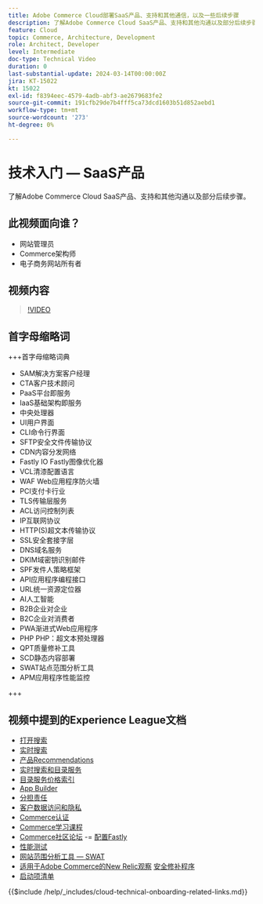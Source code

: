```yaml
---
title: Adobe Commerce Cloud部署SaaS产品、支持和其他通信，以及一些后续步骤
description: 了解Adobe Commerce Cloud SaaS产品、支持和其他沟通以及部分后续步骤。
feature: Cloud
topic: Commerce, Architecture, Development
role: Architect, Developer
level: Intermediate
doc-type: Technical Video
duration: 0
last-substantial-update: 2024-03-14T00:00:00Z
jira: KT-15022
kt: 15022
exl-id: f8394eec-4579-4adb-abf3-ae2679683fe2
source-git-commit: 191cfb29de7b4fff5ca73dcd1603b51d852aebd1
workflow-type: tm+mt
source-wordcount: '273'
ht-degree: 0%

---
```


# 技术入门 — SaaS产品

了解Adobe Commerce Cloud SaaS产品、支持和其他沟通以及部分后续步骤。

## 此视频面向谁？

- 网站管理员
- Commerce架构师
- 电子商务网站所有者

## 视频内容

>[!VIDEO](https://video.tv.adobe.com/v/3427902?learn=on)

## 首字母缩略词

+++首字母缩略词典

- SAM解决方案客户经理
- CTA客户技术顾问
- PaaS平台即服务
- IaaS基础架构即服务
- 中央处理器
- UI用户界面
- CLI命令行界面
- SFTP安全文件传输协议
- CDN内容分发网络
- Fastly IO Fastly图像优化器
- VCL清漆配置语言
- WAF Web应用程序防火墙
- PCI支付卡行业
- TLS传输层服务
- ACL访问控制列表
- IP互联网协议
- HTTP(S)超文本传输协议
- SSL安全套接字层
- DNS域名服务
- DKIM域密钥识别邮件
- SPF发件人策略框架
- API应用程序编程接口
- URL统一资源定位器
- AI人工智能
- B2B企业对企业
- B2C企业对消费者
- PWA渐进式Web应用程序
- PHP PHP：超文本预处理器
- QPT质量修补工具
- SCD静态内容部署
- SWAT站点范围分析工具
- APM应用程序性能监控

+++

## 视频中提到的Experience League文档

- [打开搜索](https://experienceleague.adobe.com/docs/commerce-cloud-service/user-guide/configure/service/opensearch.html?lang=zh-Hans)
- [实时搜索](https://experienceleague.adobe.com/docs/commerce-merchant-services/live-search/overview.html?lang=zh-Hans)
- [产品Recommendations](https://experienceleague.adobe.com/docs/commerce-merchant-services/product-recommendations/overview.html?lang=zh-Hans)
- [实时搜索和目录服务](https://experienceleague.adobe.com/docs/events/adobe-developers-live-recordings/2023/nov2023/nov-commerce/commerce-search-and-catalog-service.html?lang=zh-Hans)
- [目录服务价格索引](https://experienceleague.adobe.com/docs/commerce-merchant-services/price-indexer/price-indexing.html?lang=zh-Hans)
- [App Builder](https://experienceleague.adobe.com/docs/commerce-learn/tutorials/adobe-developer-app-builder/app-builder-technical-overview.html?lang=zh-Hans)
- [分担责任](https://experienceleague.adobe.com/docs/commerce-operations/security-and-compliance/shared-responsibility.html?lang=zh-Hans)
- [客户数据访问和隐私](https://experienceleague.adobe.com/docs/commerce-knowledge-base/kb/announcements/commerce-announcements/adobe-support-customer-data-access-and-privacy.html?lang=zh-Hans)
- [Commerce认证](https://experienceleague.adobe.com/docs/certification/program/technical-certifications/ac/ac-overview.html?lang=zh-Hans)
- [Commerce学习课程](https://learning.adobe.com/catalog.html?products=Commerce)
- [Commerce社区论坛](https://community.magento.com/)
-= [配置Fastly](https://experienceleague.adobe.com/docs/commerce-cloud-service/user-guide/cdn/setup-fastly/fastly-configuration.html?lang=zh-Hans)
- [性能测试](https://experienceleague.adobe.com/zh-hans/docs/commerce-operations/implementation-playbook/best-practices/maintenance/backend-performance)
- [网站范围分析工具 — SWAT](https://experienceleague.adobe.com/docs/commerce-knowledge-base/kb/support-tools/site-wide-analysis-tool/swat-tool-overview.html?lang=zh-Hans&)
- [适用于Adobe Commerce的New Relic观察](https://experienceleague.adobe.com/docs/commerce-operations/tools/observation-for-adobe-commerce/intro.html?lang=zh-Hans)
  [安全修补程序](https://experienceleague.adobe.com/docs/commerce-operations/release/notes/security-patches/overview.html?lang=zh-Hans)
- [启动项清单](https://experienceleague.adobe.com/docs/commerce-cloud-service/user-guide/launch/checklist.html?lang=zh-Hans)

{{$include /help/_includes/cloud-technical-onboarding-related-links.md}}
